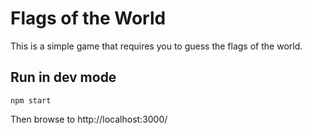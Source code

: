 # Flags of the World

This is a simple game that requires you to guess the flags of the world.

## Run in dev mode

```
npm start
```

Then browse to http://localhost:3000/